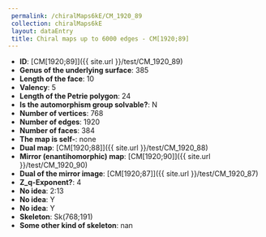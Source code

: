 ```yaml
--- 
 permalink: /chiralMaps6kE/CM_1920_89 
 collection: chiralMaps6kE
 layout: dataEntry
 title: Chiral maps up to 6000 edges - CM[1920;89]
---
```


- **ID**: [CM[1920;89]]({{ site.url }}/test/CM_1920_89)
- **Genus of the underlying surface**: 385
- **Length of the face**: 10
- **Valency**: 5
- **Length of the Petrie polygon**: 24
- **Is the automorphism group solvable?**: N
- **Number of vertices**: 768
- **Number of edges**: 1920
- **Number of faces**: 384
- **The map is self-**: none
- **Dual map**: [CM[1920;88]]({{ site.url }}/test/CM_1920_88)
- **Mirror (enantihomorphic) map**: [CM[1920;90]]({{ site.url }}/test/CM_1920_90)
- **Dual of the mirror image**: [CM[1920;87]]({{ site.url }}/test/CM_1920_87)
- **Z_q-Exponent?**: 4
- **No idea**:  2:13
- **No idea**: Y
- **No idea**: Y
- **Skeleton**: Sk(768;191)
- **Some other kind of skeleton**: nan
